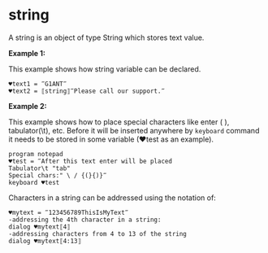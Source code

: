 # string

A string is an object of type String which stores text value.



**Example 1:**

This example shows how string variable can be declared.

```G1ANT
♥text1 = ‴G1ANT‴
♥text2 = ⟦string⟧‴Please call our support.‴

```

**Example 2:**

This example shows how to place special characters like enter (
), tabulator(\t), etc. Before it will be inserted anywhere by `keyboard` command it needs to be stored in some variable (♥test as an example).

```G1ANT
program notepad
♥test = ‴After this text enter will be placed 
Tabulator\t "tab" 
Special chars:" \ / {(}{)}‴
keyboard ♥test

```

Characters in a string can be addressed using the notation of:

```G1ANT
♥mytext = ‴123456789ThisIsMyText‴
-addressing the 4th character in a string:
dialog ♥mytext⟦4⟧
-addressing characters from 4 to 13 of the string
dialog ♥mytext⟦4:13⟧

```
